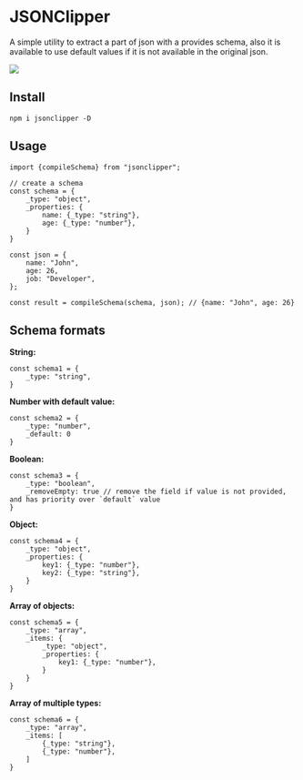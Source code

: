 # JSONClipper

A simple utility to extract a part of json with a provides schema, also it is available to use default values if it is not available in the original json.

![](https://img.shields.io/npm/v/jsonclipper)

## Install

    npm i jsonclipper -D

## Usage

    import {compileSchema} from "jsonclipper";

    // create a schema
    const schema = {
        _type: "object",
        _properties: {
            name: {_type: "string"},
            age: {_type: "number"},
        }
    }

    const json = {
        name: "John",
        age: 26,
        job: "Developer",
    };

    const result = compileSchema(schema, json); // {name: "John", age: 26}

## Schema formats

__String:__  

    const schema1 = {
        _type: "string",
    }
  
__Number with default value:__  

    const schema2 = {
        _type: "number",
        _default: 0
    }

__Boolean:__  

    const schema3 = {
        _type: "boolean",
        _removeEmpty: true // remove the field if value is not provided, and has priority over `default` value
    }

__Object:__

    const schema4 = {
        _type: "object",
        _properties: {
            key1: {_type: "number"},
            key2: {_type: "string"},
        }
    }

__Array of objects:__  

    const schema5 = {
        _type: "array",
        _items: {
            _type: "object",
            _properties: {
                key1: {_type: "number"},
            }
        }
    }

__Array of multiple types:__  

    const schema6 = {
        _type: "array",
        _items: [
            {_type: "string"},
            {_type: "number"},
        ]
    }

